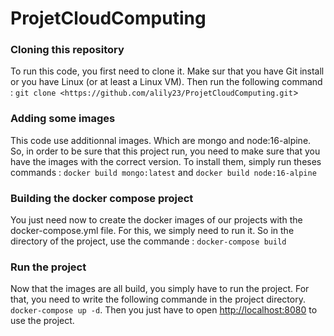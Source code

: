 # ProjetCloudComputing

### Cloning this repository

To run this code, you first need to clone it.
Make sur that you have Git install or you have Linux (or at least a Linux VM). Then run the following command :
`git clone <https://github.com/alily23/ProjetCloudComputing.git`>

### Adding some images

This code use additionnal images. Which are mongo and node:16-alpine. So, in order to be sure that this project run, you need to make sure that you have the images with the correct version.
To install them, simply run theses commands : `docker build mongo:latest` and `docker build node:16-alpine`

### Building the docker compose project

You just need now to create the docker images of our projects with the docker-compose.yml file. For this, we simply need to run it. So in the directory of the project, use the commande : `docker-compose build`

### Run the project

Now that the images are all build, you simply have to run the project. For that, you need to write the following commande in the project directory.
`docker-compose up -d`. Then you just have to open [http://localhost:8080](http://localhost:8080/) to use the project.

